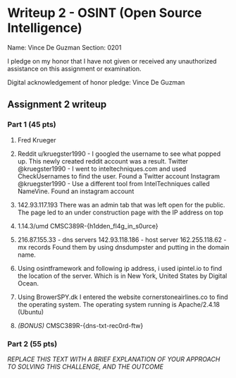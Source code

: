 Writeup 2 - OSINT (Open Source Intelligence)
======

Name: Vince De Guzman
Section: 0201

I pledge on my honor that I have not given or received any unauthorized assistance on this assignment or examination.

Digital acknowledgement of honor pledge: Vince De Guzman

## Assignment 2 writeup

### Part 1 (45 pts)

1. Fred Krueger

2. Reddit u/kruegster1990 - I googled the username to see what popped up. This newly created reddit account was a result.
Twitter @kruegster1990 - I went to inteltechniques.com and used CheckUsernames to find the user. Found a Twitter account
Instagram @kruegster1990 - Use a different tool from IntelTechniques called NameVine. Found an instagram account

3. 142.93.117.193 There was an admin tab that was left open for the public. The page led to an under construction page with the IP address on top

4. 1.14.3/umd
CMSC389R-{h1dden_fl4g_in_s0urce}

5. 216.87.155.33 - dns servers
142.93.118.186 - host server
162.255.118.62 - mx records
Found them by using dnsdumpster and putting in the domain name.

6. Using osintframework and following ip address, i used ipintel.io to find the location of the server. Which is in New York, United States by Digital Ocean.

7. Using BrowerSPY.dk I entered the website cornerstoneairlines.co to find the operating system. The operating system running is Apache/2.4.18 (Ubuntu)

8. *(BONUS)*
CMSC389R-{dns-txt-rec0rd-ftw}

### Part 2 (55 pts)

*REPLACE THIS TEXT WITH A BRIEF EXPLANATION OF YOUR APPROACH TO SOLVING THIS CHALLENGE, AND THE OUTCOME*
